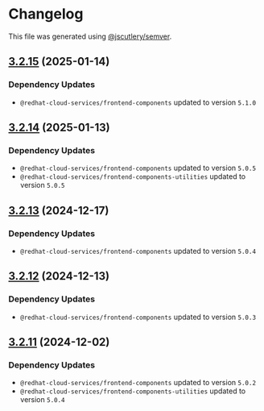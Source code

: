 # Changelog

This file was generated using [@jscutlery/semver](https://github.com/jscutlery/semver).

## [3.2.15](https://github.com/RedHatInsights/frontend-components/compare/@redhat-cloud-services/rule-components-3.2.14...@redhat-cloud-services/rule-components-3.2.15) (2025-01-14)

### Dependency Updates

* `@redhat-cloud-services/frontend-components` updated to version `5.1.0`
## [3.2.14](https://github.com/RedHatInsights/frontend-components/compare/@redhat-cloud-services/rule-components-3.2.13...@redhat-cloud-services/rule-components-3.2.14) (2025-01-13)

### Dependency Updates

* `@redhat-cloud-services/frontend-components` updated to version `5.0.5`
* `@redhat-cloud-services/frontend-components-utilities` updated to version `5.0.5`
## [3.2.13](https://github.com/RedHatInsights/frontend-components/compare/@redhat-cloud-services/rule-components-3.2.12...@redhat-cloud-services/rule-components-3.2.13) (2024-12-17)

### Dependency Updates

* `@redhat-cloud-services/frontend-components` updated to version `5.0.4`
## [3.2.12](https://github.com/RedHatInsights/frontend-components/compare/@redhat-cloud-services/rule-components-3.2.11...@redhat-cloud-services/rule-components-3.2.12) (2024-12-13)

### Dependency Updates

* `@redhat-cloud-services/frontend-components` updated to version `5.0.3`
## [3.2.11](https://github.com/RedHatInsights/frontend-components/compare/@redhat-cloud-services/rule-components-3.2.10...@redhat-cloud-services/rule-components-3.2.11) (2024-12-02)

### Dependency Updates

* `@redhat-cloud-services/frontend-components` updated to version `5.0.2`
* `@redhat-cloud-services/frontend-components-utilities` updated to version `5.0.4`
